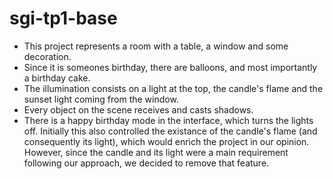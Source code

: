 # sgi-tp1-base

 - This project represents a room with a table, a window and some decoration.
 - Since it is someones birthday, there are balloons, and most importantly a birthday cake.
 - The illumination consists on a light at the top, the candle's flame and the sunset light coming from the window.
 - Every object on the scene receives and casts shadows.
 - There is a happy birthday mode in the interface, which turns the lights off. Initially this also controlled the existance of the candle's flame (and consequently its light), which would enrich the project in our opinion. However, since the candle and its light were a main requirement following our approach, we decided to remove that feature.